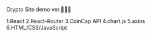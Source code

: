 Crypto Site demo ver.👨🏻‍💻

1.React
2.React-Router
3.CoinCap API
4.chart.js
5.axios
6.HTML/CSS/JavaScript
